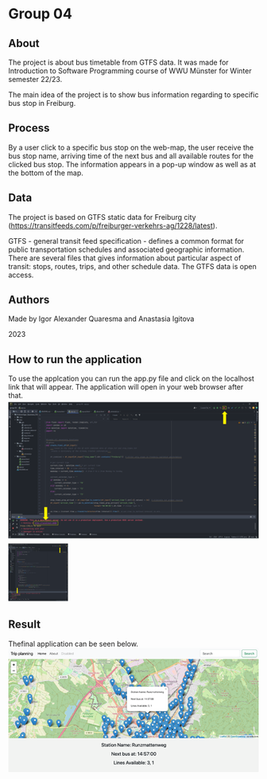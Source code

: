 # Group 04



## About

The project is about bus timetable from GTFS data. It was made for Introduction to Software Programming course of WWU Münster for Winter semester 22/23. 

The main idea of the project is to show bus information regarding to specific bus stop in Freiburg. 

## Process

By a user click to a specific bus stop on the web-map, the user receive the bus stop name, arriving time of the next bus and all available routes for the clicked bus stop. The information appears in a pop-up window as well as at the bottom of the map. 

## Data

The project is based on GTFS static data for Freiburg city (https://transitfeeds.com/p/freiburger-verkehrs-ag/1228/latest). 

GTFS - general transit feed specification - defines a common format for public transportation schedules and associated geographic information. There are several files that gives information about particular aspect of transit: stops, routes, trips, and other schedule data. The GTFS data is open access. 

## Authors

Made by Igor Alexander Quaresma and Anastasia Igitova

2023

## How to run the application

To use the applcation you can run the app.py file and click on the localhost link that will appear. The application will open in your web browser after that.
![](/images/run_appplication.png "Run application")  
<img src="/images/run_appplication.png"  width="120" height="120">

## Result
Thefinal application can be seen below. 
![](/images/final_application.png "Final Application") 
